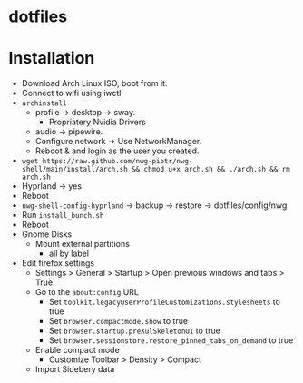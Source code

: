 # dotfiles

# Installation
* Download Arch Linux ISO, boot from it.
* Connect to wifi using iwctl
* `archinstall`
  * profile -> desktop -> sway.
    * Propriatery Nvidia Drivers
  * audio -> pipewire.
  * Configure network -> Use NetworkManager.
  *  Reboot & and login as the user you created.
* ```wget https://raw.github.com/nwg-piotr/nwg-shell/main/install/arch.sh && chmod u+x arch.sh && ./arch.sh && rm arch.sh```
* Hyprland -> yes
* Reboot
* `nwg-shell-config-hyprland` -> backup -> restore -> dotfiles/config/nwg
* Run `install_bunch.sh`
* Reboot
* Gnome Disks
  * Mount external partitions
    * all by label
* Edit firefox settings
  * Settings > General > Startup > Open previous windows and tabs > True
  * Go to the `about:config` URL
    * Set `toolkit.legacyUserProfileCustomizations.stylesheets` to true
    * Set `browser.compactmode.show` to true
    * Set `browser.startup.preXulSkeletonUI` to true
    * Set `browser.sessionstore.restore_pinned_tabs_on_demand` to true
  * Enable compact mode
    * Customize Toolbar > Density > Compact
  * Import Sidebery data

